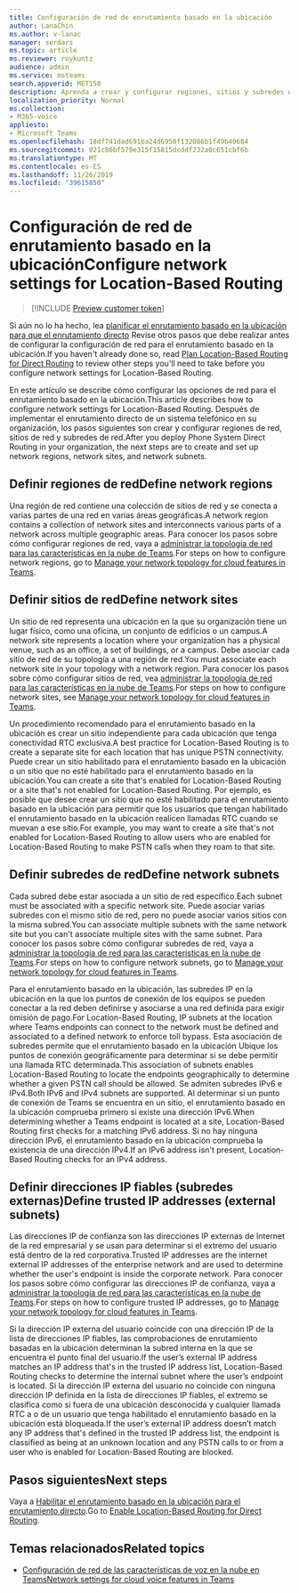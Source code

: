 ```yaml
---
title: Configuración de red de enrutamiento basado en la ubicación
author: LanaChin
ms.author: v-lanac
manager: serdars
ms.topic: article
ms.reviewer: roykuntz
audience: admin
ms.service: msteams
search.appverid: MET150
description: Aprenda a crear y configurar regiones, sitios y subredes de red para el enrutamiento basado en la ubicación para el enrutamiento directo.
localization_priority: Normal
ms.collection:
- M365-voice
appliesto:
- Microsoft Teams
ms.openlocfilehash: 18df741dad691ba24d6950f132086b1f49b40684
ms.sourcegitcommit: 021c86bf579e315f15815dcddf232a0c651cbf6b
ms.translationtype: MT
ms.contentlocale: es-ES
ms.lasthandoff: 11/26/2019
ms.locfileid: "39615850"
---
```

# <a name="configure-network-settings-for-location-based-routing"></a><span data-ttu-id="5a472-103">Configuración de red de enrutamiento basado en la ubicación</span><span class="sxs-lookup"><span data-stu-id="5a472-103">Configure network settings for Location-Based Routing</span></span>

> [!INCLUDE [Preview customer token](includes/preview-feature.md)]

<span data-ttu-id="5a472-104">Si aún no lo ha hecho, lea [planificar el enrutamiento basado en la ubicación para que el enrutamiento directo](location-based-routing-plan.md) Revise otros pasos que debe realizar antes de configurar la configuración de red para el enrutamiento basado en la ubicación.</span><span class="sxs-lookup"><span data-stu-id="5a472-104">If you haven't already done so, read [Plan Location-Based Routing for Direct Routing](location-based-routing-plan.md) to review other steps you'll need to take before you configure network settings for Location-Based Routing.</span></span>

<span data-ttu-id="5a472-105">En este artículo se describe cómo configurar las opciones de red para el enrutamiento basado en la ubicación.</span><span class="sxs-lookup"><span data-stu-id="5a472-105">This article describes how to configure network settings for Location-Based Routing.</span></span> <span data-ttu-id="5a472-106">Después de implementar el enrutamiento directo de un sistema telefónico en su organización, los pasos siguientes son crear y configurar regiones de red, sitios de red y subredes de red.</span><span class="sxs-lookup"><span data-stu-id="5a472-106">After you deploy Phone System Direct Routing in your organization, the next steps are to create and set up network regions, network sites, and network subnets.</span></span>

## <a name="define-network-regions"></a><span data-ttu-id="5a472-107">Definir regiones de red</span><span class="sxs-lookup"><span data-stu-id="5a472-107">Define network regions</span></span>

<span data-ttu-id="5a472-108">Una región de red contiene una colección de sitios de red y se conecta a varias partes de una red en varias áreas geográficas.</span><span class="sxs-lookup"><span data-stu-id="5a472-108">A network region contains a collection of network sites and interconnects various parts of a network across multiple geographic areas.</span></span> <span data-ttu-id="5a472-109">Para conocer los pasos sobre cómo configurar regiones de red, vaya a [administrar la topología de red para las características en la nube de Teams](manage-your-network-topology.md).</span><span class="sxs-lookup"><span data-stu-id="5a472-109">For steps on how to configure network regions, go to [Manage your network topology for cloud features in Teams](manage-your-network-topology.md).</span></span>

## <a name="define-network-sites"></a><span data-ttu-id="5a472-110">Definir sitios de red</span><span class="sxs-lookup"><span data-stu-id="5a472-110">Define network sites</span></span>

<span data-ttu-id="5a472-111">Un sitio de red representa una ubicación en la que su organización tiene un lugar físico, como una oficina, un conjunto de edificios o un campus.</span><span class="sxs-lookup"><span data-stu-id="5a472-111">A network site represents a location where your organization has a physical venue, such as an office, a set of buildings, or a campus.</span></span> <span data-ttu-id="5a472-112">Debe asociar cada sitio de red de su topología a una región de red.</span><span class="sxs-lookup"><span data-stu-id="5a472-112">You must associate each network site in your topology with a network region.</span></span> <span data-ttu-id="5a472-113">Para conocer los pasos sobre cómo configurar sitios de red, vea [administrar la topología de red para las características en la nube de Teams](manage-your-network-topology.md).</span><span class="sxs-lookup"><span data-stu-id="5a472-113">For steps on how to configure network sites, see [Manage your network topology for cloud features in Teams](manage-your-network-topology.md).</span></span>

<span data-ttu-id="5a472-114">Un procedimiento recomendado para el enrutamiento basado en la ubicación es crear un sitio independiente para cada ubicación que tenga conectividad RTC exclusiva.</span><span class="sxs-lookup"><span data-stu-id="5a472-114">A best practice for Location-Based Routing is to create a separate site for each location that has unique PSTN connectivity.</span></span> <span data-ttu-id="5a472-115">Puede crear un sitio habilitado para el enrutamiento basado en la ubicación o un sitio que no esté habilitado para el enrutamiento basado en la ubicación.</span><span class="sxs-lookup"><span data-stu-id="5a472-115">You can create a site that's enabled for Location-Based Routing or a site that's not enabled for Location-Based Routing.</span></span> <span data-ttu-id="5a472-116">Por ejemplo, es posible que desee crear un sitio que no esté habilitado para el enrutamiento basado en la ubicación para permitir que los usuarios que tengan habilitado el enrutamiento basado en la ubicación realicen llamadas RTC cuando se muevan a ese sitio.</span><span class="sxs-lookup"><span data-stu-id="5a472-116">For example, you may want to create a site that's not enabled for Location-Based Routing to allow users who are enabled for Location-Based Routing to make PSTN calls when they roam to that site.</span></span>

## <a name="define-network-subnets"></a><span data-ttu-id="5a472-117">Definir subredes de red</span><span class="sxs-lookup"><span data-stu-id="5a472-117">Define network subnets</span></span>

<span data-ttu-id="5a472-118">Cada subred debe estar asociada a un sitio de red específico.</span><span class="sxs-lookup"><span data-stu-id="5a472-118">Each subnet must be associated with a specific network site.</span></span> <span data-ttu-id="5a472-119">Puede asociar varias subredes con el mismo sitio de red, pero no puede asociar varios sitios con la misma subred.</span><span class="sxs-lookup"><span data-stu-id="5a472-119">You can associate multiple subnets with the same network site but you can't associate multiple sites with the same subnet.</span></span> <span data-ttu-id="5a472-120">Para conocer los pasos sobre cómo configurar subredes de red, vaya a [administrar la topología de red para las características en la nube de Teams](manage-your-network-topology.md).</span><span class="sxs-lookup"><span data-stu-id="5a472-120">For steps on how to configure network subnets, go to  [Manage your network topology for cloud features in Teams](manage-your-network-topology.md).</span></span>

<span data-ttu-id="5a472-121">Para el enrutamiento basado en la ubicación, las subredes IP en la ubicación en la que los puntos de conexión de los equipos se pueden conectar a la red deben definirse y asociarse a una red definida para exigir omisión de pago.</span><span class="sxs-lookup"><span data-stu-id="5a472-121">For Location-Based Routing, IP subnets at the location where Teams endpoints can connect to the network must be defined and associated to a defined network to enforce toll bypass.</span></span> <span data-ttu-id="5a472-122">Esta asociación de subredes permite que el enrutamiento basado en la ubicación Ubique los puntos de conexión geográficamente para determinar si se debe permitir una llamada RTC determinada.</span><span class="sxs-lookup"><span data-stu-id="5a472-122">This association of subnets enables Location-Based Routing to locate the endpoints geographically to determine whether a given PSTN call should be allowed.</span></span> <span data-ttu-id="5a472-123">Se admiten subredes IPv6 e IPv4.</span><span class="sxs-lookup"><span data-stu-id="5a472-123">Both IPv6 and IPv4 subnets are supported.</span></span> <span data-ttu-id="5a472-124">Al determinar si un punto de conexión de Teams se encuentra en un sitio, el enrutamiento basado en la ubicación comprueba primero si existe una dirección IPv6.</span><span class="sxs-lookup"><span data-stu-id="5a472-124">When determining whether a Teams endpoint is located at a site, Location-Based Routing first checks for a matching IPv6 address.</span></span> <span data-ttu-id="5a472-125">Si no hay ninguna dirección IPv6, el enrutamiento basado en la ubicación comprueba la existencia de una dirección IPv4.</span><span class="sxs-lookup"><span data-stu-id="5a472-125">If an IPv6 address isn't present, Location-Based Routing checks for an IPv4 address.</span></span>

## <a name="define-trusted-ip-addresses-external-subnets"></a><span data-ttu-id="5a472-126">Definir direcciones IP fiables (subredes externas)</span><span class="sxs-lookup"><span data-stu-id="5a472-126">Define trusted IP addresses (external subnets)</span></span>

<span data-ttu-id="5a472-127">Las direcciones IP de confianza son las direcciones IP externas de Internet de la red empresarial y se usan para determinar si el extremo del usuario está dentro de la red corporativa.</span><span class="sxs-lookup"><span data-stu-id="5a472-127">Trusted IP addresses are the internet external IP addresses of the enterprise network and are used to determine whether the user's endpoint is inside the corporate network.</span></span> <span data-ttu-id="5a472-128">Para conocer los pasos sobre cómo configurar las direcciones IP de confianza, vaya a [administrar la topología de red para las características en la nube de Teams](manage-your-network-topology.md).</span><span class="sxs-lookup"><span data-stu-id="5a472-128">For steps on how to configure trusted IP addresses, go to  [Manage your network topology for cloud features in Teams](manage-your-network-topology.md).</span></span>

<span data-ttu-id="5a472-129">Si la dirección IP externa del usuario coincide con una dirección IP de la lista de direcciones IP fiables, las comprobaciones de enrutamiento basadas en la ubicación determinan la subred interna en la que se encuentra el punto final del usuario.</span><span class="sxs-lookup"><span data-stu-id="5a472-129">If the user’s external IP address matches an IP address that's in the trusted IP address list, Location-Based Routing checks to determine the internal subnet where the user’s endpoint is located.</span></span> <span data-ttu-id="5a472-130">Si la dirección IP externa del usuario no coincide con ninguna dirección IP definida en la lista de direcciones IP fiables, el extremo se clasifica como si fuera de una ubicación desconocida y cualquier llamada RTC a o de un usuario que tenga habilitado el enrutamiento basado en la ubicación está bloqueada.</span><span class="sxs-lookup"><span data-stu-id="5a472-130">If the user’s external IP address doesn’t match any IP address that's defined in the trusted IP address list, the endpoint is classified as being at an unknown location and any PSTN calls to or from a user who is enabled for Location-Based Routing are blocked.</span></span>

## <a name="next-steps"></a><span data-ttu-id="5a472-131">Pasos siguientes</span><span class="sxs-lookup"><span data-stu-id="5a472-131">Next steps</span></span>

<span data-ttu-id="5a472-132">Vaya a [Habilitar el enrutamiento basado en la ubicación para el enrutamiento directo](location-based-routing-enable.md).</span><span class="sxs-lookup"><span data-stu-id="5a472-132">Go to [Enable Location-Based Routing for Direct Routing](location-based-routing-enable.md).</span></span>

## <a name="related-topics"></a><span data-ttu-id="5a472-133">Temas relacionados</span><span class="sxs-lookup"><span data-stu-id="5a472-133">Related topics</span></span>

- [<span data-ttu-id="5a472-134">Configuración de red de las características de voz en la nube en Teams</span><span class="sxs-lookup"><span data-stu-id="5a472-134">Network settings for cloud voice features in Teams</span></span>](cloud-voice-network-settings.md)
